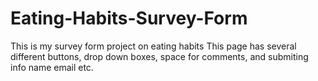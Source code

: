 # Eating-Habits-Survey-Form
This is my survey form project on eating habits
This page has several different buttons, drop down boxes, space for comments, and submiting info name email etc. 
